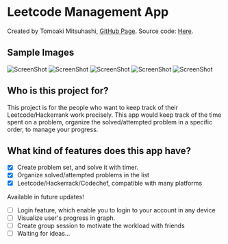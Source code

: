 # Leetcode Management App

Created by Tomoaki Mitsuhashi, [GitHub Page](https://github.com/tomoaki3284).
Source code: [Here](https://github.com/tomoaki3284/LCManagmentApp).

## Sample Images
![ScreenShot](projectImages/lcapp2.png)
![ScreenShot](projectImages/lcapp4.png)
![ScreenShot](projectImages/lcapp5.png)
![ScreenShot](projectImages/lcapp1.png)
![ScreenShot](projectImages/lcapp3.png)

## Who is this project for?
This project is for the people who want to keep track of their Leetcode/Hackerrank work precisely. This app would keep track of the time spent on a problem, organize the solved/attempted problem in a specific order, to manage your progress. 

## What kind of features does this app have?
- [x] Create problem set, and solve it with timer.
- [x] Organize solved/attempted problems in the list
- [x] Leetcode/Hackerrack/Codechef, compatible with many platforms

Available in future updates!
- [ ] Login feature, which enable you to login to your account in any device
- [ ] Visualize user's progress in graph.
- [ ] Create group session to motivate the workload with friends
- [ ] Waiting for ideas...
